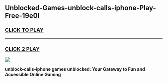 
## Unblocked-Games-unblock-calls-iphone-Play-Free-19e0l
<h3>
<a href="https://premium76.site?title=unblock-calls-iphone&ref=10A">CLICK TO PLAY</a></h3>
<hr>

<h3>
<a href="https://premium76.site?title=unblock-calls-iphone&ref=10A">CLICK 2 PLAY</a>
  
</h3>

<a href="https://premium76.site?title=unblock-calls-iphone&ref=10A"><img src="https://clearcache.store/games.png"></a>


**unblock-calls-iphone games unblocked: Your Gateway to Fun and Accessible Online Gaming**
